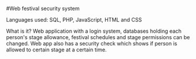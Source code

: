 #Web festival security system

Languages used:
SQL, PHP, JavaScript, HTML and CSS

What is it?
Web application with a login system, databases holding each person's stage allowance, festival schedules and stage permissions can be changed. Web app also has a security check which shows if person is allowed to certain stage at a certain time. 

